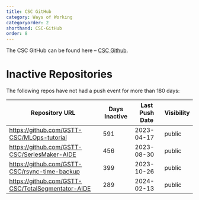 ```yaml
---
title: CSC GitHub
category: Ways of Working
categoryorder: 2
shorthand: CSC-GitHub
order: 8
---
```


The CSC GitHub can be found here – <a href="https://github.com/GSTT-CSC/">CSC Github</a>.

# Inactive Repositories

The following repos have not had a push event for more than 180 days:

| Repository URL | Days Inactive | Last Push Date | Visibility |
| --- | --- | --- | --- |
| https://github.com/GSTT-CSC/MLOps-tutorial | 591 | 2023-04-17 | public |
| https://github.com/GSTT-CSC/SeriesMaker-AIDE | 456 | 2023-08-30 | public |
| https://github.com/GSTT-CSC/rsync-time-backup | 399 | 2023-10-26 | public |
| https://github.com/GSTT-CSC/TotalSegmentator-AIDE | 289 | 2024-02-13 | public |
